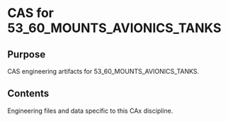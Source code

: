 # CAS for 53_60_MOUNTS_AVIONICS_TANKS

## Purpose
CAS engineering artifacts for 53_60_MOUNTS_AVIONICS_TANKS.

## Contents
Engineering files and data specific to this CAx discipline.
